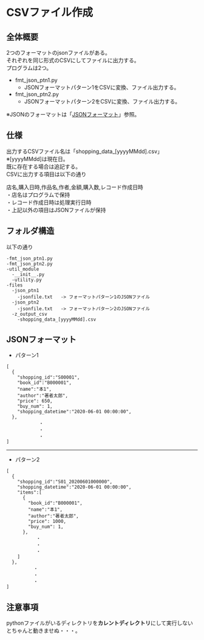 # CSVファイル作成
## 全体概要
2つのフォーマットのjsonファイルがある。  
それぞれを同じ形式のCSVにしてファイルに出力する。  
プログラムは2つ。  
- fmt_json_ptn1.py
  - JSONフォーマットパターン1をCSVに変換、ファイル出力する。
- fmt_json_ptn2.py
  - JSONフォーマットパターン2をCSVに変換、ファイル出力する。

※JSONのフォーマットは「[JSONフォーマット](#jsonフォーマット)」参照。

## 仕様
出力するCSVファイル名は「shopping_data_[yyyyMMdd].csv」  
※[yyyyMMdd]は現在日。  
既に存在する場合は追記する。  
CSVに出力する項目は以下の通り

店名,購入日時,作品名,作者,金額,購入数,レコード作成日時  
・店名はプログラムで保持  
・レコード作成日時は処理実行日時  
・上記以外の項目はJSONファイルが保持

## フォルダ構造
以下の通り
```
-fmt_json_ptn1.py
-fmt_json_ptn2.py
-util_module
  -__init__.py
  -utility.py
-files
  -json_ptn1
    -jsonfile.txt   -> フォーマットパターン1のJSONファイル
  -json_ptn2
    -jsonfile.txt   -> フォーマットパターン2のJSONファイル
  -z_output_csv
    -shopping_data_[yyyyMMdd].csv
```

## JSONフォーマット
- パターン1
```
[
  {
    "shopping_id":"S00001",
    "book_id":"B000001",
    "name":"本1",
    "author":"著者太郎",
    "price": 650,
    "buy_num": 1,
    "shopping_datetime":"2020-06-01 00:00:00",
  },
            ・
            ・
            ・
]
```
---

- パターン2
```
[
  {
    "shopping_id":"S01_20200601000000",
    "shopping_datetime":"2020-06-01 00:00:00",
    "items":[
      {
        "book_id":"B000001",
        "name":"本1",
        "author":"著者太郎",
        "price": 1000,
        "buy_num": 1,
      },
           ・
           ・
           ・
    ]
  },
          ・
          ・
          ・
]
```

## 注意事項
pythonファイルがいるディレクトリを**カレントディレクトリ**にして実行しないとちゃんと動きませぬ・・・。